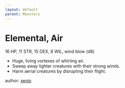 ```yaml
---
layout: default
parent: Monsters
---
```

# Elemental, Air
16 HP, 11 STR, 15 DEX, 8 WIL, wind blow (d8)  
- Huge, living vortexes of whirling air.  
- Sweep away lighter creatures with their strong winds.  
- Harm aerial creatures by disrupting their flight.  

author: [xenio](https://xenioinabottle.blogspot.com)
